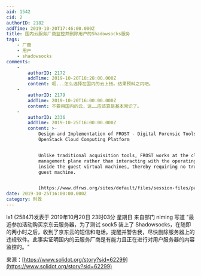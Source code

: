 ```yaml
---
aid: 1542
cid: 2
authorID: 2182
addTime: 2019-10-20T17:46:00.000Z
title: 国内云服务厂商监控并删除用户的Shadowsocks服务
tags:
    - 厂商
    - 用户
    - shadowsocks
comments:
    -
        authorID: 2172
        addTime: 2019-10-20T18:28:00.000Z
        content: 呃...怎么选择在国内的云上搭。结果预料之内吧。
    -
        authorID: 2179
        addTime: 2019-10-20T16:00:00.000Z
        content: 不要用国内的云，这……应该算是基本常识了。
    -
        authorID: 2336
        addTime: 2019-10-25T16:00:00.000Z
        content: >-
            Design and Implementation of FROST - Digital Forensic Tools for the
            OpenStack Cloud Computing Platform


            Unlike traditional acquisition tools, FROST works at the cloud
            management plane rather than interacting with the operating system
            inside the guest virtual machines, thereby requiring no trust in the
            guest machine.


            [https://www.dfrws.org/sites/default/files/session-files/paper-design\_and\_implementation\_of\_frost\_-\_digital\_forensic\_tools\_for\_the\_openstack\_cloud\_computing\_platform.pdf](https://www.dfrws.org/sites/default/files/session-files/paper-design_and_implementation_of_frost_-_digital_forensic_tools_for_the_openstack_cloud_computing_platform.pdf)
date: 2019-10-25T16:00:00.000Z
category: 时政
---
```


lx1 (25847)发表于 2019年10月20日 23时03分 星期日 来自部门 niming 写道 "最近参加活动购买京东云服务器，为了测试 sock5 装上了 Shadowsocks，在随即的两小时之后，收到了京东云的短信和电话。提醒并警告我，尽快删除服务器上的违规软件。此事实证明国内的云服务厂商是有能力且正在进行对用户服务器的内容监控的。"

来源：[https://www.solidot.org/story?sid=62299](https://www.solidot.org/story?sid=62299)
